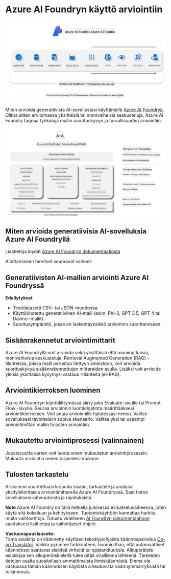 <!--
CO_OP_TRANSLATOR_METADATA:
{
  "original_hash": "7b4235159486df4000e16b7b46ddfec3",
  "translation_date": "2025-05-09T14:59:50+00:00",
  "source_file": "md/01.Introduction/05/AIFoundry.md",
  "language_code": "fi"
}
-->
# **Azure AI Foundryn käyttö arviointiin**

![aistudo](../../../../../translated_images/AIFoundry.61da8c74bccc0241ce9a4cb53a170912245871de9235043afcb796ccbc076fdc.fi.png)

Miten arvioida generatiivista AI-sovellustasi käyttämällä [Azure AI Foundryä](https://ai.azure.com?WT.mc_id=aiml-138114-kinfeylo). Olitpa sitten arvioimassa yksittäisiä tai monivaiheisia keskusteluja, Azure AI Foundry tarjoaa työkaluja mallin suorituskyvyn ja turvallisuuden arviointiin.

![aistudo](../../../../../translated_images/AIPortfolio.5aaa2b25e9157624a4542fe041d66a96a1c1ec6007e4e5aadd926c6ec8ce18b3.fi.png)

## Miten arvioida generatiivisia AI-sovelluksia Azure AI Foundryllä
Lisätietoja löydät [Azure AI Foundryn dokumentaatiosta](https://learn.microsoft.com/azure/ai-studio/how-to/evaluate-generative-ai-app?WT.mc_id=aiml-138114-kinfeylo)

Aloittamiseen tarvitset seuraavat vaiheet:

## Generatiivisten AI-mallien arviointi Azure AI Foundryssä

**Edellytykset**

- Testidatasetti CSV- tai JSON-muodossa.
- Käyttöönotettu generatiivinen AI-malli (esim. Phi-3, GPT 3.5, GPT 4 tai Davinci-mallit).
- Suoritusympäristö, jossa on laskentayksikkö arvioinnin suorittamiseen.

## Sisäänrakennetut arviointimittarit

Azure AI Foundryllä voit arvioida sekä yksittäisiä että monimutkaisia, monivaiheisia keskusteluja.
Retrieval Augmented Generation (RAG) -tilanteissa, joissa malli perustuu tiettyyn aineistoon, voit arvioida suorituskykyä sisäänrakennettujen mittareiden avulla.
Lisäksi voit arvioida yleisiä yksittäisiä kysymys-vastaus -tilanteita (ei-RAG).

## Arviointikierroksen luominen

Azure AI Foundryn käyttöliittymässä siirry joko Evaluate-sivulle tai Prompt Flow -sivulle.
Seuraa arvioinnin luontiohjatinta määrittääksesi arviointikierroksen. Voit antaa arvioinnille halutessasi nimen.
Valitse sovelluksesi tavoitteisiin sopiva skenaario.
Valitse yksi tai useampi arviointimittari mallin tulosten arviointiin.

## Mukautettu arviointiprosessi (valinnainen)

Joustavuutta varten voit luoda oman mukautetun arviointiprosessin. Mukauta arviointia omien tarpeidesi mukaan.

## Tulosten tarkastelu

Arvioinnin suoritettuasi kirjaudu sisään, tarkastele ja analysoi yksityiskohtaisia arviointimittareita Azure AI Foundryssä. Saat tietoa sovelluksesi vahvuuksista ja rajoituksista.

**Note** Azure AI Foundry on tällä hetkellä julkisessa esikatseluvaiheessa, joten käytä sitä kokeiluun ja kehitykseen. Tuotantokäyttöön kannattaa harkita muita vaihtoehtoja. Tutustu viralliseen [AI Foundryn dokumentaatioon](https://learn.microsoft.com/azure/ai-studio/?WT.mc_id=aiml-138114-kinfeylo) saadaksesi lisätietoja ja vaiheittaiset ohjeet.

**Vastuuvapauslauseke**:  
Tämä asiakirja on käännetty käyttäen tekoälypohjaista käännöspalvelua [Co-op Translator](https://github.com/Azure/co-op-translator). Vaikka pyrimme tarkkuuteen, huomioithan, että automaattiset käännökset saattavat sisältää virheitä tai epätarkkuuksia. Alkuperäistä asiakirjaa sen alkuperäiskielellä tulee pitää virallisena lähteenä. Tärkeiden tietojen osalta suositellaan ammattimaista ihmiskäännöstä. Emme ole vastuussa tämän käännöksen käytöstä aiheutuvista väärinymmärryksistä tai tulkinnoista.